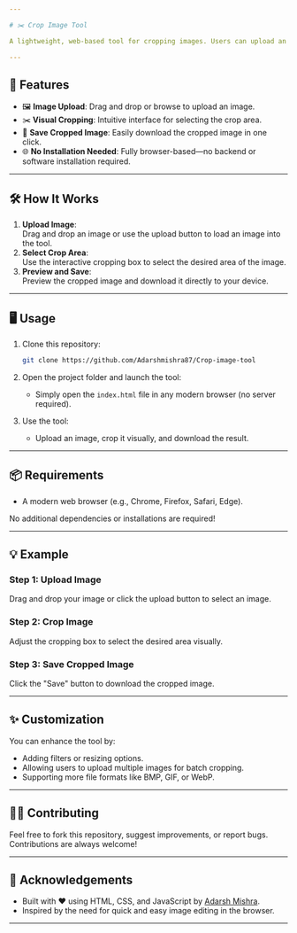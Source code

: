 ```yaml
---

# ✂️ Crop Image Tool

A lightweight, web-based tool for cropping images. Users can upload an image, crop it visually, and save the cropped version—all directly in their browser!

---
```


## 🚀 Features

- 🖼 **Image Upload**: Drag and drop or browse to upload an image.  
- ✂️ **Visual Cropping**: Intuitive interface for selecting the crop area.  
- 📂 **Save Cropped Image**: Easily download the cropped image in one click.  
- 🌐 **No Installation Needed**: Fully browser-based—no backend or software installation required.  

---

## 🛠 How It Works

1. **Upload Image**:  
   Drag and drop an image or use the upload button to load an image into the tool.  
2. **Select Crop Area**:  
   Use the interactive cropping box to select the desired area of the image.  
3. **Preview and Save**:  
   Preview the cropped image and download it directly to your device.

---

## 🖥 Usage

1. Clone this repository:
   ```bash
   git clone https://github.com/Adarshmishra87/Crop-image-tool
   ```

2. Open the project folder and launch the tool:
   - Simply open the `index.html` file in any modern browser (no server required).

3. Use the tool:
   - Upload an image, crop it visually, and download the result.

---

## 📦 Requirements

- A modern web browser (e.g., Chrome, Firefox, Safari, Edge).  

No additional dependencies or installations are required!

---

## 💡 Example

### **Step 1**: Upload Image  
Drag and drop your image or click the upload button to select an image.  

### **Step 2**: Crop Image  
Adjust the cropping box to select the desired area visually.  

### **Step 3**: Save Cropped Image  
Click the "Save" button to download the cropped image.  

---

## ✨ Customization

You can enhance the tool by:  
- Adding filters or resizing options.  
- Allowing users to upload multiple images for batch cropping.  
- Supporting more file formats like BMP, GIF, or WebP.

---

## 👨‍💻 Contributing

Feel free to fork this repository, suggest improvements, or report bugs. Contributions are always welcome!

---

## 🌟 Acknowledgements

- Built with ❤️ using HTML, CSS, and JavaScript by [Adarsh Mishra](https://github.com/Adarshmishra87).  
- Inspired by the need for quick and easy image editing in the browser.

---
